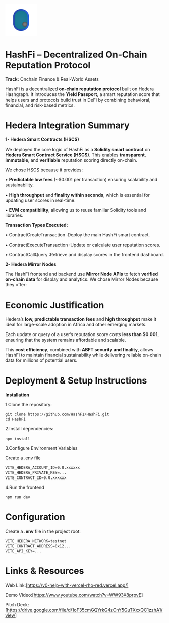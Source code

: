 <img src="logo_n_bg.png" alt="HashFI Logo" width="100" class="center"/>

# HashFi – Decentralized On-Chain Reputation Protocol
**Track:** Onchain Finance & Real-World Assets
  
HashFi is a decentralized **on-chain reputation protocol** built on Hedera Hashgraph. It introduces the **Yield Passport**, a smart reputation score that helps users and protocols build trust in DeFi by combining behavioral, financial, and risk-based metrics.

# Hedera Integration Summary
**1- Hedera Smart Contracts (HSCS)**

We deployed the core logic of HashFi as a **Solidity smart contract** on **Hedera Smart Contract Service (HSCS).**
This enables **transparent**, **immutable**, and **verifiable** reputation scoring directly on-chain.

We chose HSCS because it provides:

• **Predictable low fees** (~$0.001 per transaction) ensuring scalability and sustainability.

• **High throughput** and **finality within seconds**, which is essential for updating user scores in real-time.

• **EVM compatibility**, allowing us to reuse familiar Solidity tools and libraries.

**Transaction Types Executed:**

  • ContractCreateTransaction :Deploy the main HashFi smart contract.

  • ContractExecuteTransaction :Update or calculate user reputation scores.

  • ContractCallQuery :Retrieve and display scores in the frontend dashboard.


 **2- Hedera Mirror Nodes**
 
The HashFi frontend and backend use **Mirror Node APIs** to fetch **verified on-chain data** for display and analytics.
We chose Mirror Nodes because they offer:


# Economic Justification

Hedera’s **low, predictable transaction fees** and **high throughput** make it ideal for large-scale adoption in Africa and other emerging markets.

Each update or query of a user’s reputation score costs **less than $0.001**, ensuring that the system remains affordable and scalable.

This **cost efficiency**, combined with **ABFT security and finality**, allows HashFi to maintain financial sustainability while delivering reliable on-chain data for millions of potential users.



# Deployment & Setup Instructions

**Installation**

  1.Clone the repository:
    
    git clone https://github.com/HashF1/HashFi.git
    cd HashFi
    
  2.Install dependencies:
  
    npm install

  3.Configure Environment Variables
  
  Create a .env file

    VITE_HEDERA_ACCOUNT_ID=0.0.xxxxxx
    VITE_HEDERA_PRIVATE_KEY=...
    VITE_CONTRACT_ID=0.0.xxxxxx
    
    
  
  4.Run the frontend
  
    npm run dev



    
# Configuration

Create a **.env** file in the project root:

    VITE_HEDERA_NETWORK=testnet
    VITE_CONTRACT_ADDRESS=0x12...
    VITE_API_KEY=...




# Links & Resources
Web Link:[https://v0-help-with-vercel-rho-red.vercel.app/]

Demo Video:[https://www.youtube.com/watch?v=WW93X8prpvE]

Pitch Deck:[https://drive.google.com/file/d/1oF35cmGQYrkG4zCnY5GuTXxxQC1zzhA1/view]
